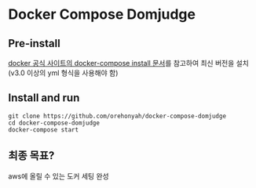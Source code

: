 # Docker Compose Domjudge

## Pre-install
[docker 공식 사이트의 docker-compose install 문서](https://docs.docker.com/compose/install/)를 참고하여 최신 버전을 설치(v3.0 이상의 yml 형식을 사용해야 함)  

## Install and run
```shell
git clone https://github.com/orehonyah/docker-compose-domjudge
cd docker-compose-domjudge
docker-compose start
```

## 최종 목표?
aws에 올릴 수 있는 도커 세팅 완성
